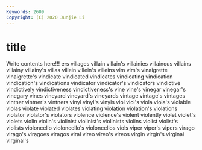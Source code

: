 ```yaml
---
Keywords: 2609
Copyright: (C) 2020 Junjie Li
---
```


# title

Write contents here!!!
ers 
villages 
villain 
villain's 
villainies 
villainous 
villains 
villainy 
villainy's 
villas
villein 
villein's 
villeins 
vim 
vim's 
vinaigrette 
vinaigrette's 
vindicate 
vindicated 
vindicates
vindicating 
vindication 
vindication's 
vindications 
vindicator 
vindicator's 
vindicators 
vindictive 
vindictively 
vindictiveness
vindictiveness's 
vine 
vine's 
vinegar 
vinegar's 
vinegary 
vines 
vineyard 
vineyard's 
vineyards
vintage 
vintage's 
vintages 
vintner 
vintner's 
vintners 
vinyl 
vinyl's 
vinyls 
viol
viol's 
viola 
viola's 
violable 
violas 
violate 
violated 
violates 
violating 
violation
violation's 
violations 
violator 
violator's 
violators 
violence 
violence's 
violent 
violently 
violet
violet's 
violets 
violin 
violin's 
violinist 
violinist's 
violinists 
violins 
violist 
violist's
violists 
violoncello 
violoncello's 
violoncellos 
viols 
viper 
viper's 
vipers 
virago 
virago's
viragoes 
viragos 
viral 
vireo 
vireo's 
vireos 
virgin 
virgin's 
virginal 
virginal's
